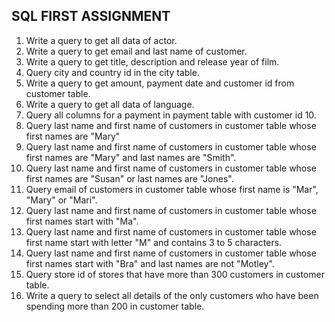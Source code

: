 ## SQL FIRST ASSIGNMENT
1. Write a query to get all data of actor.
2. Write a query to get email and last name of customer. 
3. Write a query to get title, description and release year of film.
4. Query city and country id in the city table.
5. Write a query to get amount, payment date and customer id from customer table. 
6. Write a query to get all data of language.
7. Query all columns for a payment in payment table with customer id 10.
8. Query last name and first name of customers in customer table whose first names are "Mary"
9. Query last name and first name of customers in customer table whose first names are "Mary" and last names are "Smith".
10. Query last name and first name of customers in customer table whose first names are "Susan" or last names are "Jones".
11. Query email of customers in customer table whose first name is "Mar", "Mary" or "Mari".
12. Query last name and first name of customers in customer table whose first names start with "Ma".
13. Query last name and first name of customers in customer table whose first name start with letter "M" and contains 3 to 5 characters.
14. Query last name and first name of customers in customer table whose first names start with "Bra" and last names are not "Motley".
15. Query store id of stores that have more than 300 customers in customer table. 
16. Write a query to select all details of the only customers who have been spending more than 200 in customer table.
